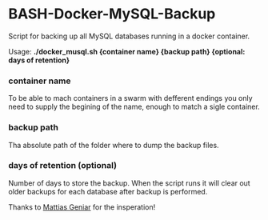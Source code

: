 # BASH-Docker-MySQL-Backup
Script for backing up all MySQL databases running in a docker container.

Usage:
**./docker_musql.sh {container name} {backup path} {optional: days of retention}**

### **container name**
To be able to mach containers in a swarm with defferent endings you only need to supply the begining of the name, enough to match a sigle container.

### **backup path**
Tha absolute path of the folder where to dump the backup files.

### **days of retention (optional)**
Number of days to store the backup. When the script runs it will clear out older backups for each database after backup is performed.

Thanks to [Mattias Geniar](https://ma.ttias.be/mysql-back-up-take-a-mysqldump-with-each-database-in-its-own-sql-file/) for the insperation!
